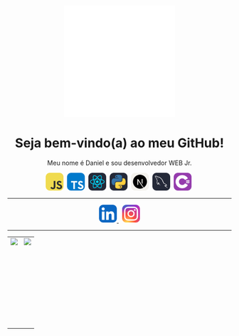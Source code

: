 <div align="center">
    <img width="250" title="Logo" src="Logo DC.png"/>
<div>

# Seja bem-vindo(a) ao meu GitHub! 

Meu nome é Daniel e sou desenvolvedor WEB Jr.

<div>
  <img src="JavaScript.svg" title="JavaScript" width="40px" height="40px" alt="JavaScript">&nbsp;
  <img src="TypeScript.svg" title="TypeScript" width="40px" height="40px" alt="TypeScript">&nbsp;
  <img src="React-Dark.svg" title="React" width="40px" height="40px" alt="React">&nbsp;
  <img src="Python-Dark.svg" title="Python" width="40px" height="40px" alt="Python">&nbsp;
  <img src="NextJS-Light.svg" title="Next.js" width="40px" height="40px" alt="Next.js">&nbsp;
  <img src="MySQL-Dark.svg" title="MySQL" width="40px" height="40px" alt="MySQL">&nbsp;
  <img src="CS.svg" title="C#" width="40px" height="40px" alt="C#">&nbsp;
</div>

----

<div id="badge">

<a href="https://www.linkedin.com/in/danielcampillor/">
    <img src="LinkedIn.svg" alt="Linkedin" width="" height="40">
</a>&nbsp;

<a href="[https://www.linkedin.com/in/danielcampillor/](https://www.instagram.com/dcampillo_/)">
    <img src="Instagram.svg" alt="Instagram" width="" height="40">
</a>
  
</div>

---
<table style="border= 0px solid;">
<tr>

<td>
  <img height="200em" align="left" src="https://github-readme-stats.vercel.app/api/top-langs/?username=dcampillo05&layout=compact&theme=transparent" />  
</td>

<td>
    <img height="200em" align="right" src="https://github-readme-stats.vercel.app/api/?username=dcampillo05&show_icons=true&theme=transparent&count_private=true" />
</td>
    
</tr>

</table>







